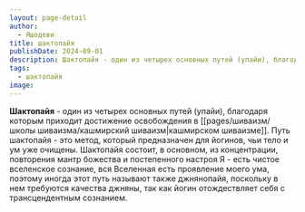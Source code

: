 ```yaml
---
layout: page-detail
author:
  - Яшодеви
title: шактопайя
publishDate: 2024-09-01
description: Шактопайя - один из четырех основных путей (упайи), благодаря которым приходит достижение освобождения в кашмирском шиваизме. Путь шактопайя - это метод, который предназначен для йогинов, чьи тело и ум уже очищены.
tags:
  - шактопайя
image:
---
```

**Шактопайя** - один из четырех основных путей (упайи), благодаря которым приходит достижение освобождения в [[pages/шиваизм/школы шиваизма/кашмирский шиваизм|кашмирском шиваизме]]. Путь шактопайя - это метод, который предназначен для йогинов, чьи тело и ум уже очищены. Шактопайя состоит, в основном, из концентрации, повторения мантр божества и постепенного настроя Я - есть чистое вселенское сознание, вся Вселенная есть проявление моего ума, поэтому иногда этот путь называют также джнянопайя, поскольку в нем требуются качества джняны, так как йогин отождествляет себя с трансцендентным сознанием.

